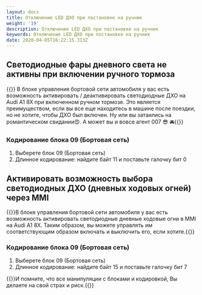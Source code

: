 ```yaml
---
layout: docs
title: Отключение LED ДХО при постановке на ручник
weight: '19'
description: Отключение LED ДХО при постановке на ручник
keywords: Отключение LED ДХО при постановке на ручник
date: 2020-04-05T16:22:15.313Z
---
```

## Светодиодные фары дневного света не активны при включении ручного тормоза

{{<hint info>}} В блоке управления бортовой сети автомобиля у вас есть возможность активировать / деактивировать светодиодные ДХО на Audi A1 8X при включенном ручном тормозе. Это является преимуществом, если вы все еще находитесь в машине после поездки, но не хотите, чтобы ДХО был включен. Ну или вы затаились на романтическом свидании😍. А может вы и вовсе агент 007 😎 🚘{{</hint>}}

### **Кодирование блока 09 (Бортовая сеть)**

1. Выберете блок 09 (Бортовая сеть)
2. Длинное кодирование: найдите байт 11 и поставьте галочку бит 0

## Активировать возможность выбора светодиодных ДХО (дневных ходовых огней) через MMI

{{<hint info>}}В блоке управления бортовой сети автомобиля у вас есть возможность активировать светодиодные дневные ходовые огни в MMI на Audi A1 8X. Таким образом, вы можете управлять им соответствующим образом включать и выключить его, если хотите.{{</hint>}}

### **Кодирование блока 09 (Бортовая сеть)**

1. Выберете блок 09 (Бортовая сеть)
2. Длинное кодирование: найдите байт 15 и поставьте галочку бит 7

{{<hint danger>}}И помните, что все манипуляции с блоками и кодировкой, Вы делаете на свой страх и риск.{{</hint>}}